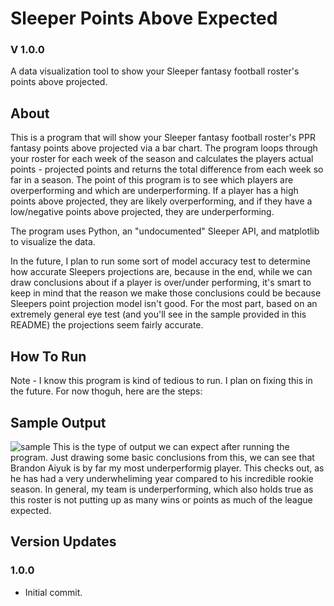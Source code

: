 # Sleeper Points Above Expected
### V 1.0.0
A data visualization tool to show your Sleeper fantasy football roster's points above projected.
## About
This is a program that will show your Sleeper fantasy football roster's PPR fantasy points above projected via a bar chart. The program loops through your roster for each week of the season and calculates the players actual points - projected points and returns the total difference from each week so far in a season. The point of this program is to see which players are overperforming and which are underperforming. If a player has a high points above projected, they are likely overperforming, and if they have a low/negative points above projected, they are underperforming.

The program uses Python, an "undocumented" Sleeper API, and matplotlib to visualize the data.

In the future, I plan to run some sort of model accuracy test to determine how accurate Sleepers projections are, because in the end, while we can draw conclusions about if a player is over/under performing, it's smart to keep in mind that the reason we make those conclusions could be because Sleepers point projection model isn't good. For the most part, based on an extremely general eye test (and you'll see in the sample provided in this README) the projections seem fairly accurate.
## How To Run
Note - I know this program is kind of tedious to run. I plan on fixing this in the future. For now thoguh, here are the steps:


## Sample Output
![sample](https://user-images.githubusercontent.com/68918006/142657452-f41ae6a1-ea78-413e-a0e2-503e75883884.png)
This is the type of output we can expect after running the program. Just drawing some basic conclusions from this, we can see that Brandon Aiyuk is by far my most underperformig player. This checks out, as he has had a very underwheliming year compared to his incredible rookie season. In general, my team is underperforming, which also holds true as this roster is not putting up as many wins or points as much of the league expected. 
## Version Updates
### 1.0.0
- Initial commit.
